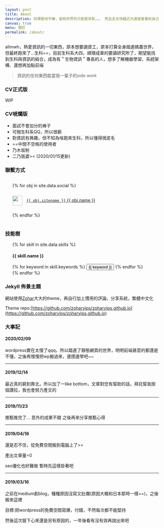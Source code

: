 ```yaml
---
layout: post
title: About
description: 目標是地平線，留給世界的只能是背影。。。 而且走太快趨近光速就會看到自己背影了 
canvas: true
menu: 關於
permalink: /about/
---
```


allmwh，熱愛資訊的一切東西，原本想要讀資工，原本打算全身踏進碼農世界，但最終跑來了...生科==，目前生科系大四，順理成章的要讀研究所了，期望能找到生科與資訊的結合，成為有＂生物資訊＂專長的人，想多了解機器學習、系統架構、還想再加點前端

> 資訊的任何東西能當我一輩子的side work

### CV正式版

WIP

### CV唬爛版

- 面試不會加分的棒子
- 可撥生科系QQ，所以很窮
- 對資訊有興趣，但不知為啥跑來生科，所以懂得很皮毛
- ==中間不空格的使用者
- 乃木坂粉
- 二乃我婆>< (2020/01/15更新)

### 聯繫方式

<div>
  <ul style="line-height: 3rem;list-style-type: none;">
    {% for obj in site.data.social %}
    <li>
      <img width="32" height="32" style="margin-right:0.375rem;vertical-align: middle;" src="{{ obj.svg }}"/>&nbsp;
      <a href="{{ obj.url }}" title="{{ obj.title }}" style="white-space:pre"><code>{{ obj.sitename }}</code> {{ obj.name }}</a>
    </li>
    {% endfor %}
  </ul>
</div>

### 技能樹

<div>
<ul style="list-style-type: none;">
    {% for skill in site.data.skills %}
      <li>
        <h4>{{ skill.name }}</h4>
        <div class="btn-inline">
          {% for keyword in skill.keywords %}
            <button class="btn btn-outline" type="button">{{ keyword }}</button>
          {% endfor %}
        </div>
      </li>
    {% endfor %}
 </ul>
</div>

### Jekyll 佈景主題

網站使用[Zohar](https://zoharyip.club/)大大的theme，再自行加上慣用的評論，分享系統，繁體中文化

Theme repo:[https://github.com/zoharyips/zoharyips.github.io](https://github.com/zoharyips/zoharyips.github.io)

### 大事記

#### 2020/02/09

wordpress實在太慢了qqq，所以踏進了靜態網頁的世界，明明前端甚麼的都還是不懂，之後再慢慢把wp搬過來，邊摸邊學吧~~

------

#### 2019/12/14

最近真的窮到靠北，所以加了一like bottom，文章對您有幫助的話，拜託幫我按個讚拉，我也會努力產文的

------

#### 2019/11/23

推甄推完了… 意外的成果不錯
之後再來分享推甄心得

------

#### 2019/04/16

還是忍不住，從免費空間搬到電腦上了><

產出文章量=0

seo優化也好難做 暫時先這樣掛著吧

------

#### 2019/03/16

之前在medium創blog，種種原因沒寫又肚爛(原因大概和日本那時一樣==)，之後搬來這裡

目標:把wordpress的免費空間寫爆，付錢，不然每次都不能堅持

然後這次狠下心來還是另有原因的，一年後看有沒有效再說出來吧



